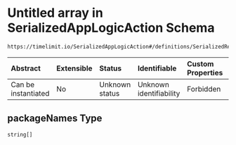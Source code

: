 # Untitled array in SerializedAppLogicAction Schema

```txt
https://timelimit.io/SerializedAppLogicAction#/definitions/SerializedRemoveInstalledAppsAction/properties/packageNames
```



| Abstract            | Extensible | Status         | Identifiable            | Custom Properties | Additional Properties | Access Restrictions | Defined In                                                                                            |
| :------------------ | :--------- | :------------- | :---------------------- | :---------------- | :-------------------- | :------------------ | :---------------------------------------------------------------------------------------------------- |
| Can be instantiated | No         | Unknown status | Unknown identifiability | Forbidden         | Allowed               | none                | [SerializedAppLogicAction.schema.json\*](SerializedAppLogicAction.schema.json "open original schema") |

## packageNames Type

`string[]`
